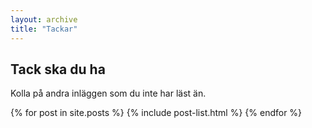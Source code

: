 ```yaml
---
layout: archive
title: "Tackar"
---
```

## Tack ska du ha

Kolla på andra inläggen som du inte har läst än.
<div class="tiles">
{% for post in site.posts %}
	{% include post-list.html %}
{% endfor %}
</div><!-- /.tiles -->
